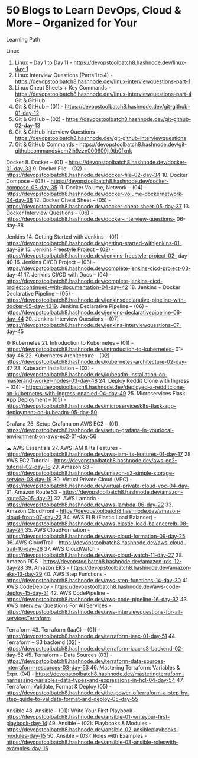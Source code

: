 # 50 Blogs to Learn DevOps, Cloud & More – Organized for Your
Learning Path

Linux
1. Linux – Day 1 to Day 11 - https://devopstoolbatch8.hashnode.dev/linux-day-1
2. Linux Interview Questions (Parts 1 to 4) - https://devopstoolbatch8.hashnode.dev/linux-interviewquestions-part-1
3. Linux Cheat Sheets + Key Commands - https://devopstoolbatch8.hashnode.dev/linux-interviewquestions-part-4
Git & GitHub
4. Git & GitHub – (01) - https://devopstoolbatch8.hashnode.dev/git-github-01-day-12
5. Git & GitHub – (02) - https://devopstoolbatch8.hashnode.dev/git-github-02-day-13
6. Git & GitHub Interview Questions - https://devopstoolbatch8.hashnode.dev/git-github-interviewquestions
7. Git & GitHub Commands - https://devopstoolbatch8.hashnode.dev/git-githubcommands#cm2ih9zzn000609jt9tb0fxnk

Docker
8. Docker – (01) - https://devopstoolbatch8.hashnode.dev/docker-01-day-33
9. Docker File – (02) - https://devopstoolbatch8.hashnode.dev/docker-file-02-day-34
10. Docker Compose – (03) - https://devopstoolbatch8.hashnode.dev/docker-compose-03-day-35
11. Docker Volume, Network – (04) - https://devopstoolbatch8.hashnode.dev/docker-volume-dockernetwork-04-day-36
12. Docker Cheat Sheet – (05) - https://devopstoolbatch8.hashnode.dev/docker-cheat-sheet-05-day-37
13. Docker Interview Questions – (06) - https://devopstoolbatch8.hashnode.dev/docker-interview-questions-
06-day-38

Jenkins
14. Getting Started with Jenkins – (01) - https://devopstoolbatch8.hashnode.dev/getting-started-withjenkins-01-day-39
15. Jenkins Freestyle Project – (02) - https://devopstoolbatch8.hashnode.dev/jenkins-freestyle-project-02-
day-40
16. Jenkins CI/CD Project – (03) - https://devopstoolbatch8.hashnode.dev/complete-jenkins-cicd-project-03-
day-41
17. Jenkins CI/CD with Docs – (04) - https://devopstoolbatch8.hashnode.dev/complete-jenkins-cicd-projectcontinued-with-documentation-04-day-42
18. Jenkins + Docker Declarative Pipeline – (05) - https://devopstoolbatch8.hashnode.dev/jenkinsdeclarative-pipeline-with-docker-05-day-4319. Jenkins Declarative Pipeline – (06) - https://devopstoolbatch8.hashnode.dev/jenkins-declarativepipeline-06-day-44
20. Jenkins Interview Questions – (07) - https://devopstoolbatch8.hashnode.dev/jenkins-interviewquestions-07-day-45

☸ Kubernetes
21. Introduction to Kubernetes – (01) - https://devopstoolbatch8.hashnode.dev/introduction-to-kubernetes-
01-day-46
22. Kubernetes Architecture – (02) - https://devopstoolbatch8.hashnode.dev/kubernetes-architecture-02-day-
47
23. Kubeadm Installation – (03) - https://devopstoolbatch8.hashnode.dev/kubeadm-installation-on-masterand-worker-nodes-03-day-48
24. Deploy Reddit Clone with Ingress – (04) - https://devopstoolbatch8.hashnode.dev/deployed-a-redditclone-on-kubernetes-with-ingress-enabled-04-day-49
25. Microservices Flask App Deployment – (05) - https://devopstoolbatch8.hashnode.dev/microservicesk8s-flask-app-deployment-on-kubeadm-05-day-50

Grafana
26. Setup Grafana on AWS EC2 – (01) - https://devopstoolbatch8.hashnode.dev/setup-grafana-in-yourlocal-environment-on-aws-ec2-01-day-56

☁ AWS Essentials
27. AWS IAM & Its Features - https://devopstoolbatch8.hashnode.dev/aws-iam-its-features-01-day-17
28. AWS EC2 Tutorial - https://devopstoolbatch8.hashnode.dev/aws-ec2-tutorial-02-day-18
29. Amazon S3 - https://devopstoolbatch8.hashnode.dev/amazon-s3-simple-storage-service-03-day-19
30. Virtual Private Cloud (VPC) - https://devopstoolbatch8.hashnode.dev/virtual-private-cloud-vpc-04-day-
31. Amazon Route 53 - https://devopstoolbatch8.hashnode.dev/amazon-route53-05-day-21
32. AWS Lambda - https://devopstoolbatch8.hashnode.dev/aws-lambda-06-day-22
33. Amazon CloudFront - https://devopstoolbatch8.hashnode.dev/amazon-cloud-front-07-day-23
34. AWS ELB (Elastic Load Balancer) - https://devopstoolbatch8.hashnode.dev/aws-elastic-load-balancerelb-08-day-24
35. AWS CloudFormation - https://devopstoolbatch8.hashnode.dev/aws-cloud-formation-09-day-25
36. AWS CloudTrail - https://devopstoolbatch8.hashnode.dev/aws-cloud-trail-10-day-26
37. AWS CloudWatch - https://devopstoolbatch8.hashnode.dev/aws-cloud-watch-11-day-27
38. Amazon RDS - https://devopstoolbatch8.hashnode.dev/amazon-rds-12-day-28
39. Amazon EKS - https://devopstoolbatch8.hashnode.dev/amazon-eks-13-day-29
40. AWS Step Functions - https://devopstoolbatch8.hashnode.dev/aws-step-functions-14-day-30
41. AWS CodeDeploy - https://devopstoolbatch8.hashnode.dev/aws-code-deploy-15-day-31
42. AWS CodePipeline - https://devopstoolbatch8.hashnode.dev/aws-code-pipeline-16-day-32
43. AWS Interview Questions For All Services - https://devopstoolbatch8.hashnode.dev/aws-interviewquestions-for-all-servicesTerraform

Terraform
43. Terraform (IaaC) – (01) - https://devopstoolbatch8.hashnode.dev/terraform-iaac-01-day-51
44. Terraform – S3 backend (02) - https://devopstoolbatch8.hashnode.dev/terraform-iaac-s3-backend-02-
day-52
45. Terraform – Data Sources (03) - https://devopstoolbatch8.hashnode.dev/terraform-data-sources-interraform-resources-03-day-53
46. Mastering Terraform: Variables & Expr. (04) - https://devopstoolbatch8.hashnode.dev/masteringterraform-harnessing-variables-data-types-and-expressions-in-hcl-04-day-54
47. Terraform: Validate, Format & Deploy (05) - https://devopstoolbatch8.hashnode.dev/the-power-ofterraform-a-step-by-step-guide-to-validate-format-and-deploy-05-day-55

Ansible
48. Ansible – (01): Write Your First Playbook - https://devopstoolbatch8.hashnode.dev/ansible-01-writeyour-first-playbook-day-14
49. Ansible – (02): Playbooks & Modules - https://devopstoolbatch8.hashnode.dev/ansible-02-ansibleplaybooks-modules-day-15
50. Ansible – (03): Roles with Examples - https://devopstoolbatch8.hashnode.dev/ansible-03-ansible-roleswith-examples-day-16

